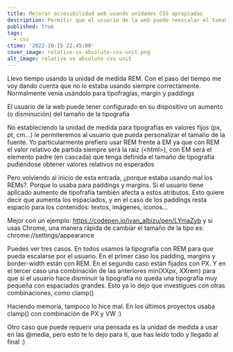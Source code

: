 ```yaml
---
title: Mejorar accesibilidad web usando unidades CSS apropiadas
description: Permitir que el usuario de la web puede reescalar el tamaño de la tipografía sin afectar al resto de elementos usando unidades CSS apropiadas
published: true
tags:
  - css
ctime: '2022-10-15 22:45:00'
cover_image: relative-vs-absolute-css-unit.png
alt_image: relative vs absolute css unit
---
```


Llevo tiempo usando la unidad de medida REM. Con el paso del tiempo me voy dando cuenta que no lo estaba usando siempre correctamente. Normalmente venía usándolo para tipofragías, margin y paddings

El usuario de la web puede tener configurado en su dispositivo un aumento (o disminución) del tamaño de la tipografía

No estableciendo la unidad de medida para tipografías en valores fijos (px, pt, cm...) le permiteremos al usuario que pueda personalizar el tamaño de la fuente. Yo particularmente prefiero usar REM frente a EM ya que con REM el valor relativo de partida siempre será la raiz (&lt;html&gt;), con EM será el elemento padre (en cascada) que tenga definida el tamaño de tipografía pudiéndose obtener valores relativos no esperados

Pero volviendo al inicio de esta entrada, ¿porque estaba usando mal los REMs?. Porque lo usaba para paddings y margins. Si el usuario tiene aplicado aumento de tipofrafía también afecta a estos atributos. Esto quiere decir que aumenta los espaciados, y en el caso de los paddings resta espacio para los contenidos: textos, imágenes, iconos...

Mejor con un ejemplo: <a href="https://codepen.io/ivan_albizu/pen/LYmaZyb" target="_blank" rel="noopener">https://codepen.io/ivan_albizu/pen/LYmaZyb</a> y si usas Chrome, una manera rápida de cambiar el tamaño de la tipo es: chrome://settings/appearance

Puedes ver tres casos. En todos usamos la tipografía con REM para que pueda escalarse por el usuario. En el primer caso los padding, margins y border-width están con REM. En el segundo caso están fijados con PX. Y en el tercer caso una combinación de las anteriores min(XXpx, XXrem) para que si el usuario hace disminuir la tipografía no queda una tipografía muy pequeña con espaciados grandes. Esto ya lo dejo que investigues con otras combinaciones, como clamp()

Haciendo memoria, tampoco lo hice mal. En los últimos proyectos usaba clamp() con combinación de PX y VW :)

Otro caso que puede requerir una pensada es la unidad de medida a usar en las @media, pero esto te lo dejo para tí, que has leído todo y llegado al final :)
